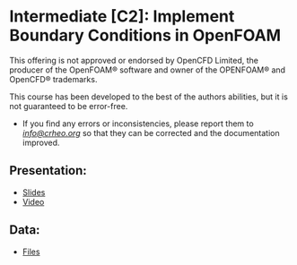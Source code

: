 # Intermediate [C2]: Implement Boundary Conditions in OpenFOAM

This offering is not approved or endorsed by OpenCFD Limited, the producer of the OpenFOAM® software and owner of the OPENFOAM® and OpenCFD® trademarks.


This course has been developed to the best of the authors abilities, but it is not guaranteed to be error-free. 
* If you find any errors or inconsistencies, please report them to *info@crheo.org* so that they can be corrected and the documentation improved.

## Presentation:
  * [Slides](http://193.136.11.66:8888/index.php/s/S2xTeEZ5tAk6EQL) 
  * [Video](https://youtu.be/2DeqA7-WTTo)

## Data:
  * [Files](http://193.136.11.66:8888/index.php/s/JkodKsTd6RiEoHx)



